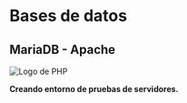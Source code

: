# Bases de datos

## MariaDB - Apache

![Logo de PHP](https://www.php.net/images/logos/new-php-logo.png)

**Creando entorno de pruebas de servidores.**
